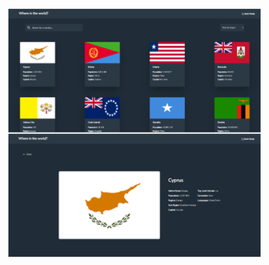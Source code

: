 ![alt text](https://github.com/Mordorrrrrr/RestCountries/blob/main/icons/main.PNG)
![alt text](https://github.com/Mordorrrrrr/RestCountries/blob/main/icons/page.PNG)
